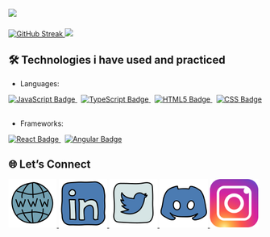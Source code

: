 ## <img src="https://capsule-render.vercel.app/api?type=waving&color=gradient&height=100&section=header&fontSize=20&fontAlignY=20&text=Hi%20there%20👋%20I%20am%20Jivko&animation=scaleIn" />

<div text-align="center" height="200px">
    <a href="https://git.io/streak-stats">
        <img height="165px" width="auto" src="https://github-readme-streak-stats-pi-green.vercel.app?user=JivkoKarakashev&theme=one-dark-pro" alt="GitHub Streak" />
    </a>
    <a href="https://github.com/anuraghazra/github-readme-stats">
        <img height="165px" width="auto" src="https://github-readme-stats.vercel.app/api/top-langs/?username=JivkoKarakashev&layout=compact" />
    </a>
</div>

## 🛠️ Technologies i have used and practiced

- Languages:
<div>
    <a href="https://developer.mozilla.org/en-US/docs/Web/JavaScript">
        <img alt="JavaScript Badge" src="https://img.shields.io/badge/%20- JavaScript-F7DF1E?style=for-the-badge&logo=javascript&logoColor=F7DF1E&labelColor=000000">
    </a>
&nbsp;
    <a href="https://www.typescriptlang.org/">
        <img alt="TypeScript Badge" src="https://img.shields.io/badge/%20- TypeScript-3178C6?style=for-the-badge&logo=typescript&logoColor=3178C6&labelColor=ffffff">
    </a>
&nbsp;
    <a href="https://developer.mozilla.org/en-US/docs/Web/HTML">
        <img alt="HTML5 Badge" src="https://img.shields.io/badge/%20- HTML5-E34F26?style=for-the-badge&logo=html5&logoColor=E34F26&labelColor=ffffff">
    </a>
&nbsp;
    <a href="https://developer.mozilla.org/en-US/docs/Web/CSS">
        <img alt="CSS Badge" src="https://img.shields.io/badge/%20- CSS-E34F26?style=for-the-badge&logo=css&logoColor=663399&labelColor=ffffff">
    </a>
&nbsp;
</div>

- Frameworks:
<div>
    <a href="https://react.dev/">
        <img alt="React Badge" src="https://img.shields.io/badge/-React-?style=for-the-badge&logo=react&logoColor=61DAFB&color=61DAFB&labelColor=23272f">
    </a>
&nbsp;
    <a href="https://angular.dev/">
        <img alt="Angular Badge" src="https://img.shields.io/badge/%20- Angular-de0837?style=for-the-badge&logo=angular&logoColor=de0837&labelColor=ffffff">
    </a>
</div>

## 🌐 Let’s Connect

<div text-align="center" height="200px">
    <a href="https://portfolio.jivkokarakashev.dev/">
        <img height="96px" width="auto" src="public/static/icons/website.png" />
    </a>
    <a href="https://linkedin.com/in/jivko-karakashev-1811202b0">
        <img height="96px" width="auto" src="public/static/icons/linkedin.svg" />
    </a>
    <a href="https://x.com/JKarakashev">
        <img height="96px" width="auto" src="public/static/icons/twitter.svg" />
    </a>
    <a href="https://discordapp.com/users/446352307106349057">
        <img height="96px" width="auto" src="public/static/icons/discord.svg" />
    </a>
    <a href="https://ig.me/m/jivko.karakashev">
        <img height="96px" width="auto" src="public/static/icons/instagram.svg" />
    </a>
</div>


